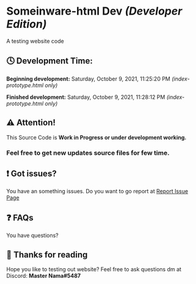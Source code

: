 # Someinware-html Dev _(Developer Edition)_
A testing website code

## 🕓 Development Time:
**Beginning development:** Saturday, October 9, 2021, 11:25:20 PM _(index-prototype.html only)_

**Finished development:** Saturday, October 9, 2021, 11:28:12 PM _(index-prototype.html only)_

## ⚠ Attention!
This Source Code is __Work in Progress or under development working.__

### Feel free to get new updates source files for few time.

## ❗ Got issues?
You have an something issues. Do you want to go report at [Report Issue Page](https://github.com/MasterNama17083/Someinware-html/issues)

## ❓ FAQs
You have questions?

## 💬 Thanks for reading
Hope you like to testing out website? Feel free to ask questions dm at Discord: **Master Nama#5487**


